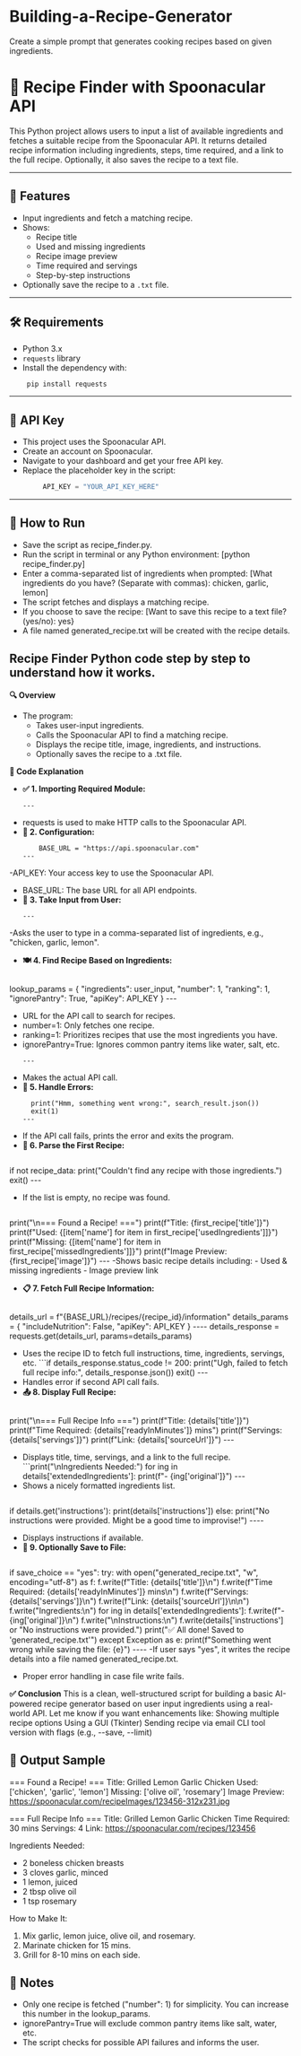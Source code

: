 # Building-a-Recipe-Generator
Create a simple prompt that generates cooking recipes based on given ingredients.

# 🥘 Recipe Finder with Spoonacular API
This Python project allows users to input a list of available ingredients and fetches a suitable recipe from the Spoonacular API. 
It returns detailed recipe information including ingredients, steps, time required, and a link to the full recipe. Optionally, it also saves the recipe to a text file.

---
## 📌 Features
- Input ingredients and fetch a matching recipe.
- Shows:
  - Recipe title
  - Used and missing ingredients
  - Recipe image preview
  - Time required and servings
  - Step-by-step instructions
- Optionally save the recipe to a `.txt` file.
---

## 🛠️ Requirements
- Python 3.x
- `requests` library
- Install the dependency with:
  ```bash
   pip install requests
----

## 🔐 API Key
- This project uses the Spoonacular API.
- Create an account on Spoonacular.
- Navigate to your dashboard and get your free API key.
- Replace the placeholder key in the script:
  ```python
       API_KEY = "YOUR_API_KEY_HERE"
---
## 🚀 How to Run
- Save the script as recipe_finder.py.
- Run the script in terminal or any Python environment:
   [python recipe_finder.py]
- Enter a comma-separated list of ingredients when prompted:
  [What ingredients do you have? (Separate with commas): chicken, garlic, lemon]
- The script fetches and displays a matching recipe.
- If you choose to save the recipe:
   [Want to save this recipe to a text file? (yes/no): yes}
- A file named generated_recipe.txt will be created with the recipe details.

## Recipe Finder Python code step by step to understand how it works.
**🔍 Overview**
- The program:
  - Takes user-input ingredients.
  - Calls the Spoonacular API to find a matching recipe.
  - Displays the recipe title, image, ingredients, and instructions.
  - Optionally saves the recipe to a .txt file.
    
**🧱 Code Explanation**
- **✅ 1. Importing Required Module:**
    ```import requests
    ---
- requests is used to make HTTP calls to the Spoonacular API.
- **🔐 2. Configuration:**
    ``` API_KEY = "# ← REPLACE THIS with your key"
        BASE_URL = "https://api.spoonacular.com"
    ---  
-API_KEY: Your access key to use the Spoonacular API.
- BASE_URL: The base URL for all API endpoints.
- **🧾 3. Take Input from User:**
    ```user_input = input("What ingredients do you have? (Separate with commas): ")
    ---
-Asks the user to type in a comma-separated list of ingredients, e.g., "chicken, garlic, lemon".
- **🍽️ 4. Find Recipe Based on Ingredients:**
    ```find_recipe_url = f"{BASE_URL}/recipes/findByIngredients"
lookup_params = {
    "ingredients": user_input,
    "number": 1,
    "ranking": 1,
    "ignorePantry": True,
    "apiKey": API_KEY
}
    ---
- URL for the API call to search for recipes.
- number=1: Only fetches one recipe.
- ranking=1: Prioritizes recipes that use the most ingredients you have.
- ignorePantry=True: Ignores common pantry items like water, salt, etc.
  ```search_result = requests.get(find_recipe_url, params=lookup_params)
  ---
- Makes the actual API call.
- **🚨 5. Handle Errors:**
  ```if search_result.status_code != 200:
    print("Hmm, something went wrong:", search_result.json())
    exit(1)
  ---
- If the API call fails, prints the error and exits the program.
- **🥇 6. Parse the First Recipe:**
  ```recipe_data = search_result.json()
if not recipe_data:
    print("Couldn't find any recipe with those ingredients.")
    exit()
    ---
- If the list is empty, no recipe was found.
  ```first_recipe = recipe_data[0]
print("\n=== Found a Recipe! ===")
print(f"Title: {first_recipe['title']}")
print(f"Used: {[item['name'] for item in first_recipe['usedIngredients']]}")
print(f"Missing: {[item['name'] for item in first_recipe['missedIngredients']]}")
print(f"Image Preview: {first_recipe['image']}")
    ---
-Shows basic recipe details including:
    - Used & missing ingredients
    - Image preview link
- **📋 7. Fetch Full Recipe Information:**
     ```recipe_id = first_recipe['id']
details_url = f"{BASE_URL}/recipes/{recipe_id}/information"
details_params = {
    "includeNutrition": False,
    "apiKey": API_KEY
}    ----
details_response = requests.get(details_url, params=details_params)
- Uses the recipe ID to fetch full instructions, time, ingredients, servings, etc.
      ```if details_response.status_code != 200:
    print("Ugh, failed to fetch full recipe info:", details_response.json())
    exit()
       ---
- Handles error if second API call fails.
- **📤 8. Display Full Recipe:**
   ```details = details_response.json()
print("\n=== Full Recipe Info ===")
print(f"Title: {details['title']}")
print(f"Time Required: {details['readyInMinutes']} mins")
print(f"Servings: {details['servings']}")
print(f"Link: {details['sourceUrl']}")
    ---
- Displays title, time, servings, and a link to the full recipe.
      ```print("\nIngredients Needed:")
for ing in details['extendedIngredients']:
    print(f"- {ing['original']}")
      ---
- Shows a nicely formatted ingredients list.
    ```print("\nHow to Make It:")
if details.get('instructions'):
    print(details['instructions'])
else:
    print("No instructions were provided. Might be a good time to improvise!")
      ----
- Displays instructions if available.
- **💾 9. Optionally Save to File:**
  ```save_choice = input("\nWant to save this recipe to a text file? (yes/no): ").strip().lower()

if save_choice == "yes":
    try:
        with open("generated_recipe.txt", "w", encoding="utf-8") as f:
            f.write(f"Title: {details['title']}\n")
            f.write(f"Time Required: {details['readyInMinutes']} mins\n")
            f.write(f"Servings: {details['servings']}\n")
            f.write(f"Link: {details['sourceUrl']}\n\n")
            f.write("Ingredients:\n")
            for ing in details['extendedIngredients']:
                f.write(f"- {ing['original']}\n")
            f.write("\nInstructions:\n")
            f.write(details['instructions'] or "No instructions were provided.")
        print("✅ All done! Saved to 'generated_recipe.txt'")
    except Exception as e:
        print(f"Something went wrong while saving the file: {e}")
        ----
-If user says "yes", it writes the recipe details into a file named generated_recipe.txt.
- Proper error handling in case file write fails.
  
**✅ Conclusion**
  This is a clean, well-structured script for building a basic AI-powered recipe generator based on user input ingredients using a real-world API.
  Let me know if you want enhancements like:
  Showing multiple recipe options
  Using a GUI (Tkinter)
  Sending recipe via email
  CLI tool version with flags (e.g., --save, --limit)


## 📂 Output Sample
=== Found a Recipe! ===
Title: Grilled Lemon Garlic Chicken
Used: ['chicken', 'garlic', 'lemon']
Missing: ['olive oil', 'rosemary']
Image Preview: https://spoonacular.com/recipeImages/123456-312x231.jpg

=== Full Recipe Info ===
Title: Grilled Lemon Garlic Chicken
Time Required: 30 mins
Servings: 4
Link: https://spoonacular.com/recipes/123456

Ingredients Needed:
- 2 boneless chicken breasts
- 3 cloves garlic, minced
- 1 lemon, juiced
- 2 tbsp olive oil
- 1 tsp rosemary

How to Make It:
1. Mix garlic, lemon juice, olive oil, and rosemary.
2. Marinate chicken for 15 mins.
3. Grill for 8-10 mins on each side.


## 🧠 Notes
- Only one recipe is fetched ("number": 1) for simplicity. You can increase this number in the lookup_params.
- ignorePantry=True will exclude common pantry items like salt, water, etc.
- The script checks for possible API failures and informs the user.

